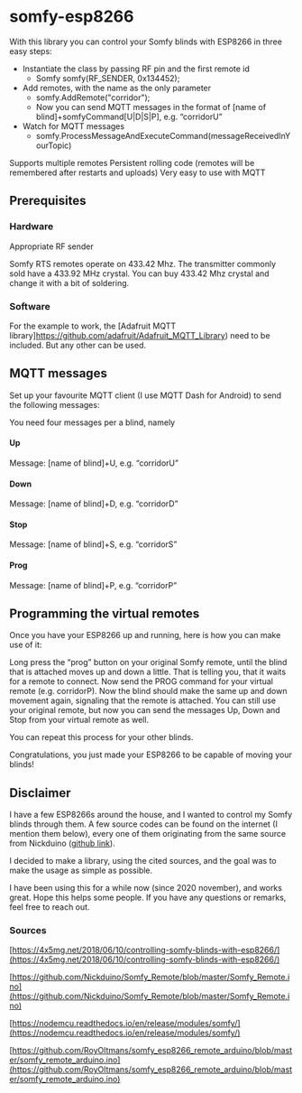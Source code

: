 # somfy-esp8266

With this library you can control your Somfy blinds with ESP8266 in three easy steps:

  - Instantiate the class by passing RF pin and the first remote id
    - Somfy somfy(RF_SENDER, 0x134452);
  - Add remotes, with the name as the only parameter
    - somfy.AddRemote("corridor");
    - Now you can send MQTT messages in the format of [name of blind]+somfyCommand[U|D|S|P], e.g. “corridorU”
  - Watch for MQTT messages
    - somfy.ProcessMessageAndExecuteCommand(messageReceivedInYourTopic)


Supports multiple remotes
Persistent rolling code (remotes will be remembered after restarts and uploads)
Very easy to use with MQTT

## Prerequisites
### Hardware
Appropriate RF sender

Somfy RTS remotes operate on 433.42 Mhz. The transmitter commonly sold have a 433.92 MHz crystal. You can buy 433.42 Mhz crystal and change it with a bit of soldering.
### Software

For the example to work, the [Adafruit MQTT library]https://github.com/adafruit/Adafruit_MQTT_Library) need to be included. But any other can be used.

## MQTT messages

Set up your favourite MQTT client (I use MQTT Dash for Android) to send the following messages:

You need four messages per a blind, namely

#### Up
Message:  [name of blind]+U, e.g. “corridorU”
#### Down
Message:  [name of blind]+D, e.g. “corridorD”
#### Stop
Message:  [name of blind]+S, e.g. “corridorS”
#### Prog
Message:  [name of blind]+P, e.g. “corridorP”

## Programming the virtual remotes
Once you have your ESP8266 up and running, here is how you can make use of it:

Long press  the “prog”  button on your original Somfy remote, until the blind that is attached moves up and down a little. That is telling you, that it waits for a remote to connect. Now send the PROG command for your virtual remote (e.g. corridorP). Now the blind should make the same up and down movement again, signaling that the remote is attached. You can still use your original remote, but now you can send the messages Up, Down and Stop from your virtual remote as well.

You can repeat this process for your other blinds. 

Congratulations, you just made your ESP8266 to be capable of moving your blinds!
## Disclaimer

I have a few ESP8266s around the house, and I wanted to control my Somfy blinds through them. A few source codes can be found on the internet (I mention them below), every one of them originating from the same source from Nickduino ([github link](https://github.com/Nickduino/Somfy_Remote)).

I decided to make a library, using the cited sources, and the goal was to make the usage as simple as possible.

I have been using this for a while now (since 2020 november), and works great.
Hope this helps some people. If you have any questions or remarks, feel free to reach out.

### Sources

[https://4x5mg.net/2018/06/10/controlling-somfy-blinds-with-esp8266/](https://4x5mg.net/2018/06/10/controlling-somfy-blinds-with-esp8266/)

[https://github.com/Nickduino/Somfy_Remote/blob/master/Somfy_Remote.ino](https://github.com/Nickduino/Somfy_Remote/blob/master/Somfy_Remote.ino)

[https://nodemcu.readthedocs.io/en/release/modules/somfy/](https://nodemcu.readthedocs.io/en/release/modules/somfy/)

[https://github.com/RoyOltmans/somfy_esp8266_remote_arduino/blob/master/somfy_remote_arduino.ino](https://github.com/RoyOltmans/somfy_esp8266_remote_arduino/blob/master/somfy_remote_arduino.ino)
